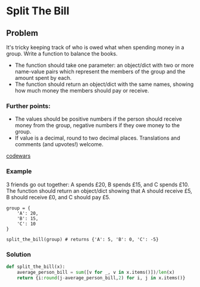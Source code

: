 # Split The Bill

## Problem

It's tricky keeping track of who is owed what when spending money in a group. Write a function to balance the books.

* The function should take one parameter: an object/dict with two or more name-value pairs which represent the members of the group and the amount spent by each.
* The function should return an object/dict with the same names, showing how much money the members should pay or receive.
### Further points:

* The values should be positive numbers if the person should receive money from the group, negative numbers if they owe money to the group.
* If value is a decimal, round to two decimal places.
Translations and comments (and upvotes!) welcome.

[codewars](https://www.codewars.com/kata/5641275f07335295f10000d0/train/python)

### Example
3 friends go out together: A spends £20, B spends £15, and C spends £10. The function should return an object/dict showing that A should receive £5, B should receive £0, and C should pay £5.
```
group = {
    'A': 20, 
    'B': 15, 
    'C': 10
}

split_the_bill(group) # returns {'A': 5, 'B': 0, 'C': -5}
```

### Solution
```python
def split_the_bill(x):
    average_person_bill = sum([v for _, v in x.items()])/len(x)
    return {i:round(j-average_person_bill,2) for i, j in x.items()}
```